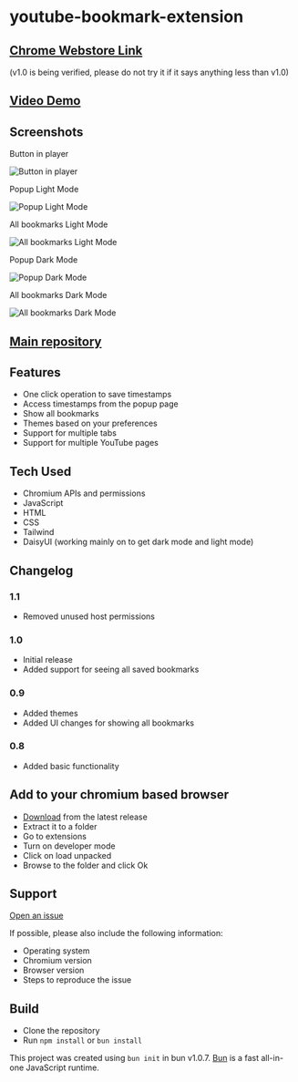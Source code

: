 # youtube-bookmark-extension

## [Chrome Webstore Link](https://chromewebstore.google.com/detail/olhnmcfjcgfmdppcgkmmcbndjlejhjhj/preview?hl=en-GB&authuser=0)


(v1.0 is being verified, please do not try it if it says anything less than v1.0)

## [Video Demo](https://www.youtube.com/watch?v=0n809nd4Zu4&t=2840s)

## Screenshots

Button in player

![Button in player](![image](https://github.com/MDAEJA/Assigment_MCT-4_chrome_extension/assets/149299483/e5fcaa81-d856-4781-bd1f-7dd15a7d620a)
)

Popup Light Mode

![Popup Light Mode](![image](https://github.com/MDAEJA/Assigment_MCT-4_chrome_extension/assets/149299483/05da615c-e0b4-4046-b6be-5c2f57d90b7e)
)

All bookmarks Light Mode

![All bookmarks Light Mode](https://github.com/shah9380/TeamUnityBase/assets/25417313/b0e58b0c-52f9-4419-9323-62496e89e619)

Popup Dark Mode

![Popup Dark Mode](![image](https://github.com/MDAEJA/Assigment_MCT-4_chrome_extension/assets/149299483/a6f29a51-7662-4f00-8143-c03e5b50588b)
)

All bookmarks Dark Mode

![All bookmarks Dark Mode](![image](https://github.com/MDAEJA/Assigment_MCT-4_chrome_extension/assets/149299483/79ccb17e-4e68-4e62-9dc5-4c51198893ca)
)



## [Main repository](https://github.com/MDAEJA/Assigment_MCT-4_chrome_extension.git)

## Features

- One click operation to save timestamps
- Access timestamps from the popup page
- Show all bookmarks 
- Themes based on your preferences
- Support for multiple tabs
- Support for multiple YouTube pages

## Tech Used

- Chromium APIs and permissions
- JavaScript
- HTML
- CSS
- Tailwind
- DaisyUI (working mainly on to get dark mode and light mode)

## Changelog

### 1.1

- Removed unused host permissions

### 1.0

- Initial release
- Added support for seeing all saved bookmarks

### 0.9

- Added themes
- Added UI changes for showing all bookmarks

### 0.8

- Added basic functionality

## Add to your chromium based browser

- [Download](https://github.com/MDAEJA/Assigment_MCT-4_chrome_extension.git) from the latest release
- Extract it to a folder
- Go to extensions
- Turn on developer mode
- Click on load unpacked
- Browse to the folder and click Ok

## Support

[Open an issue](https://github.com/MDAEJA/Assigment_MCT-4_chrome_extension.git)

If possible, please also include the following information:

- Operating system
- Chromium version
- Browser version
- Steps to reproduce the issue

## Build

- Clone the repository
- Run `npm install` or `bun install`

This project was created using `bun init` in bun v1.0.7. [Bun](https://bun.sh) is a fast all-in-one JavaScript runtime.
